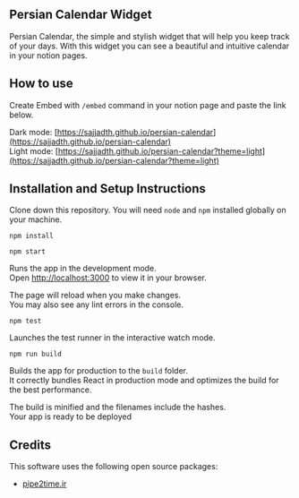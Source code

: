 ## Persian Calendar Widget

Persian Calendar, the simple and stylish widget that will help you keep track of your days. With this widget you can see a beautiful and intuitive calendar in your notion pages.

## How to use
Create Embed with `/embed` command in your notion page and paste the link below.

Dark mode: [https://sajjadth.github.io/persian-calendar](https://sajjadth.github.io/persian-calendar) \
Light mode: [https://sajjadth.github.io/persian-calendar?theme=light](https://sajjadth.github.io/persian-calendar?theme=light)


## Installation and Setup Instructions

Clone down this repository. You will need `node` and `npm` installed globally on your machine.  

```
npm install
```  
```
npm start
```
Runs the app in the development mode.\
Open [http://localhost:3000](http://localhost:3000) to view it in your browser.

The page will reload when you make changes.\
You may also see any lint errors in the console.

```
npm test
```

Launches the test runner in the interactive watch mode.

```
npm run build
```

Builds the app for production to the `build` folder.\
It correctly bundles React in production mode and optimizes the build for the best performance.

The build is minified and the filenames include the hashes.\
Your app is ready to be deployed

## Credits
This software uses the following open source packages:
- [pipe2time.ir](https://github.com/HMarzban/pipe2time.ir)